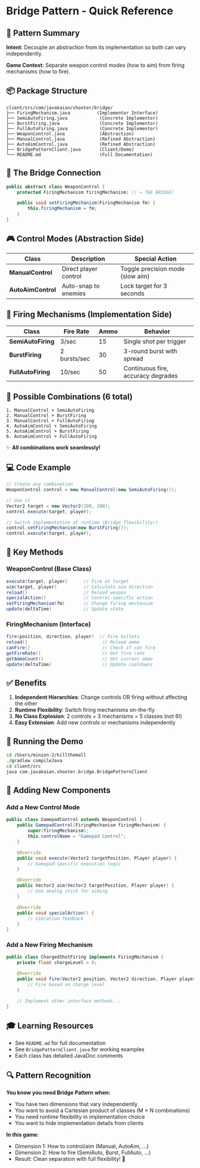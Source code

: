 # Bridge Pattern - Quick Reference

## 🎯 Pattern Summary

**Intent**: Decouple an abstraction from its implementation so both can vary independently.

**Game Context**: Separate weapon control modes (how to aim) from firing mechanisms (how to fire).

## 📦 Package Structure

```
client/src/com/javakaian/shooter/bridge/
├── FiringMechanism.java          (Implementor Interface)
├── SemiAutoFiring.java            (Concrete Implementor)
├── BurstFiring.java               (Concrete Implementor)
├── FullAutoFiring.java            (Concrete Implementor)
├── WeaponControl.java             (Abstraction)
├── ManualControl.java             (Refined Abstraction)
├── AutoAimControl.java            (Refined Abstraction)
├── BridgePatternClient.java       (Client/Demo)
└── README.md                      (Full Documentation)
```

## 🔗 The Bridge Connection

```java
public abstract class WeaponControl {
    protected FiringMechanism firingMechanism; // ← THE BRIDGE!

    public void setFiringMechanism(FiringMechanism fm) {
        this.firingMechanism = fm;
    }
}
```

## 🎮 Control Modes (Abstraction Side)

| Class              | Description           | Special Action                   |
| ------------------ | --------------------- | -------------------------------- |
| **ManualControl**  | Direct player control | Toggle precision mode (slow aim) |
| **AutoAimControl** | Auto-snap to enemies  | Lock target for 3 seconds        |

## 🔫 Firing Mechanisms (Implementation Side)

| Class              | Fire Rate    | Ammo | Behavior                           |
| ------------------ | ------------ | ---- | ---------------------------------- |
| **SemiAutoFiring** | 3/sec        | 15   | Single shot per trigger            |
| **BurstFiring**    | 2 bursts/sec | 30   | 3-round burst with spread          |
| **FullAutoFiring** | 10/sec       | 50   | Continuous fire, accuracy degrades |

## 🎪 Possible Combinations (6 total)

```
1. ManualControl + SemiAutoFiring
2. ManualControl + BurstFiring
3. ManualControl + FullAutoFiring
4. AutoAimControl + SemiAutoFiring
5. AutoAimControl + BurstFiring
6. AutoAimControl + FullAutoFiring
```

✨ **All combinations work seamlessly!**

## 💻 Code Example

```java
// Create any combination
WeaponControl control = new ManualControl(new SemiAutoFiring());

// Use it
Vector2 target = new Vector2(200, 200);
control.execute(target, player);

// Switch implementation at runtime (Bridge flexibility!)
control.setFiringMechanism(new BurstFiring());
control.execute(target, player);
```

## 🎯 Key Methods

### WeaponControl (Base Class)

```java
execute(target, player)      // Fire at target
aim(target, player)          // Calculate aim direction
reload()                     // Reload weapon
specialAction()              // Control-specific action
setFiringMechanism(fm)       // Change firing mechanism
update(deltaTime)            // Update state
```

### FiringMechanism (Interface)

```java
fire(position, direction, player)  // Fire bullets
reload()                            // Reload ammo
canFire()                           // Check if can fire
getFireRate()                       // Get fire rate
getAmmoCount()                      // Get current ammo
update(deltaTime)                   // Update cooldowns
```

## ✅ Benefits

1. **Independent Hierarchies**: Change controls OR firing without affecting the other
2. **Runtime Flexibility**: Switch firing mechanisms on-the-fly
3. **No Class Explosion**: 2 controls + 3 mechanisms = 5 classes (not 6!)
4. **Easy Extension**: Add new controls or mechanisms independently

## 🚀 Running the Demo

```bash
cd /Users/minion-2/killthemall
./gradlew compileJava
cd client/src
java com.javakaian.shooter.bridge.BridgePatternClient
```

## 📝 Adding New Components

### Add a New Control Mode

```java
public class GamepadControl extends WeaponControl {
    public GamepadControl(FiringMechanism firingMechanism) {
        super(firingMechanism);
        this.controlName = "Gamepad Control";
    }

    @Override
    public void execute(Vector2 targetPosition, Player player) {
        // Gamepad-specific execution logic
    }

    @Override
    public Vector2 aim(Vector2 targetPosition, Player player) {
        // Use analog stick for aiming
    }

    @Override
    public void specialAction() {
        // Vibration feedback
    }
}
```

### Add a New Firing Mechanism

```java
public class ChargedShotFiring implements FiringMechanism {
    private float chargeLevel = 0;

    @Override
    public void fire(Vector2 position, Vector2 direction, Player player) {
        // Fire based on charge level
    }

    // Implement other interface methods...
}
```

## 🎓 Learning Resources

- See `README.md` for full documentation
- See `BridgePatternClient.java` for working examples
- Each class has detailed JavaDoc comments

## 🔍 Pattern Recognition

**You know you need Bridge Pattern when:**

- You have two dimensions that vary independently
- You want to avoid a Cartesian product of classes (M × N combinations)
- You need runtime flexibility in implementation choice
- You want to hide implementation details from clients

**In this game:**

- Dimension 1: How to control/aim (Manual, AutoAim, ...)
- Dimension 2: How to fire (SemiAuto, Burst, FullAuto, ...)
- Result: Clean separation with full flexibility! 🎉
